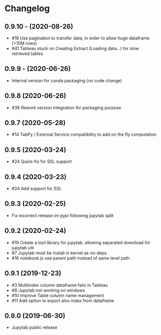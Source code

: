 # Changelog

## 0.9.10 - (2020-08-26)
* #18 Use pagination to transfer data, in order to allow huge dataframe (>10M rows)
* #41 Tableau stuck on Creating Extract (Loading data...) for slow retrieved tables

## 0.9.9 - (2020-06-26)
* Internal version for conda packaging (no code change)

## 0.9.8 (2020-06-26)
* #38 Rework version integration for packaging purpose

## 0.9.7 (2020-05-28)
* #14 TabPy / External Service compatibility to add on the fly computation

## 0.9.5 (2020-03-24)
* #24 Quick-fix for SSL support

## 0.9.4 (2020-03-23)
* #24 Add support for SSL

## 0.9.3 (2020-02-25)
* Fix incorrect release on pypi following jupytab split

## 0.9.2 (2020-02-24)
* #19 Create a tool library for jupytab, allowing separated download for jupytab util
* #7 Jupytab must be install in kernel as no-deps
* #16 notebook.js use parent path instead of same level path

## 0.9.1 (2019-12-23)
* #3 Multiindex column dataframe fails in Tableau
* #8 Jupytab not working on windows
* #10 Improve Table column name management
* #11 Add option to export also index from dataframe

## 0.9.0 (2019-06-30)
* Jupytab public release
